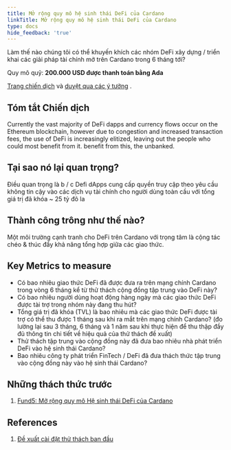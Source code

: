 ```yaml
---
title: Mở rộng quy mô hệ sinh thái DeFi của Cardano
linkTitle: Mở rộng quy mô hệ sinh thái DeFi của Cardano
type: docs
hide_feedback: 'true'
---
```


Làm thế nào chúng tôi có thể khuyến khích các nhóm DeFi xây dựng / triển khai các giải pháp tài chính mở trên Cardano trong 6 tháng tới?

Quy mô quỹ: **200.000 USD được thanh toán bằng Ada**

[Trang chiến dịch](https://cardano.ideascale.com/a/campaign-home/26109) và [duyệt qua các ý tưởng](https://cardano.ideascale.com/a/ideas/top/campaign-filter/byids/campaigns/26109/stage/unspecified) .

## Tóm tắt Chiến dịch

Currently the vast majority of DeFi dapps and currency flows occur on the Ethereum blockchain, however due to congestion and increased transaction fees, the use of DeFi is increasingly elitized, leaving out the people who could most benefit from it. benefit from this, the unbanked.

## Tại sao nó lại quan trọng?

Điều quan trọng là b / c Defi dApps cung cấp quyền truy cập theo yêu cầu không tin cậy vào các dịch vụ tài chính cho người dùng toàn cầu với tổng giá trị đã khóa ~ 25 tỷ đô la

## Thành công trông như thế nào?

Một môi trường cạnh tranh cho DeFi trên Cardano với trọng tâm là cộng tác chéo &amp; thúc đẩy khả năng tổng hợp giữa các giao thức.

## Key Metrics to measure

- Có bao nhiêu giao thức DeFi đã được đưa ra trên mạng chính Cardano trong vòng 6 tháng kể từ thử thách cộng đồng tập trung vào DeFi này?
- Có bao nhiêu người dùng hoạt động hàng ngày mà các giao thức DeFi được tài trợ trong nhóm này đang thu hút?
- Tổng giá trị đã khóa (TVL) là bao nhiêu mà các giao thức DeFi được tài trợ có thể thu được 1 tháng sau khi ra mắt trên mạng chính Cardano? (đo lường lại sau 3 tháng, 6 tháng và 1 năm sau khi thực hiện để thu thập đầy đủ thông tin chi tiết về hiệu quả của thử thách đề xuất)
- Thử thách tập trung vào cộng đồng này đã đưa bao nhiêu nhà phát triển DeFi vào hệ sinh thái Cardano?
- Bao nhiêu công ty phát triển FinTech / DeFi đã đưa thách thức tập trung vào cộng đồng này vào hệ sinh thái Cardano?

## Những thách thức trước

1. [Fund5: Mở rộng quy mô Hệ sinh thái DeFi của Cardano](https://cardano.ideascale.com/a/campaign-home/25948)

## References

1. [Đề xuất cài đặt thử thách ban đầu](https://cardano.ideascale.com/a/dtd/Scale-UP-Cardano-s-DeFi-Ecosystem/333399-48088)
